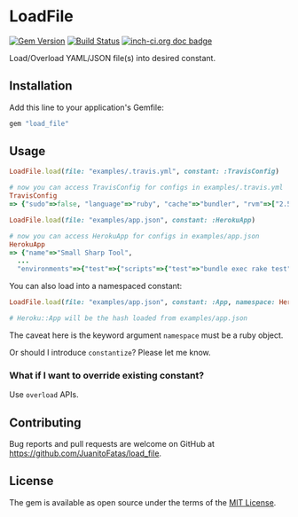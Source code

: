 # LoadFile

[![Gem Version](https://badge.fury.io/rb/os_name.svg)][gem]
[![Build Status](https://travis-ci.org/JuanitoFatas/load_file.svg?branch=master)][travis]
[![inch-ci.org doc badge](https://inch-ci.org/github/juanitofatas/load_file.svg?branch=master)][docinfo]

[gem]: https://rubygems.org/gems/load_file
[travis]: https://travis-ci.org/JuanitoFatas/load_file
[docs]: https://inch-ci.org/github/juanitofatas/load_file
[docinfo]: https://www.rubydoc.info/github/JuanitoFatas/load_file/master

Load/Overload YAML/JSON file(s) into desired constant.

## Installation

Add this line to your application's Gemfile:

```ruby
gem "load_file"
```

## Usage

```ruby
LoadFile.load(file: "examples/.travis.yml", constant: :TravisConfig)

# now you can access TravisConfig for configs in examples/.travis.yml
TravisConfig
=> {"sudo"=>false, "language"=>"ruby", "cache"=>"bundler", "rvm"=>["2.5.1"]}

LoadFile.load(file: "examples/app.json", constant: :HerokuApp)

# now you can access HerokuApp for configs in examples/app.json
HerokuApp
=> {"name"=>"Small Sharp Tool",
  ...
  "environments"=>{"test"=>{"scripts"=>{"test"=>"bundle exec rake test"}}}}
```

You can also load into a namespaced constant:

```ruby
LoadFile.load(file: "examples/app.json", constant: :App, namespace: Heroku)

# Heroku::App will be the hash loaded from examples/app.json
```

The caveat here is the keyword argument `namespace` must be a ruby object.

Or should I introduce `constantize`? Please let me know.

### What if I want to override existing constant?

Use `overload` APIs.

## Contributing

Bug reports and pull requests are welcome on GitHub at https://github.com/JuanitoFatas/load_file.

## License

The gem is available as open source under the terms of the [MIT License](https://opensource.org/licenses/MIT).
